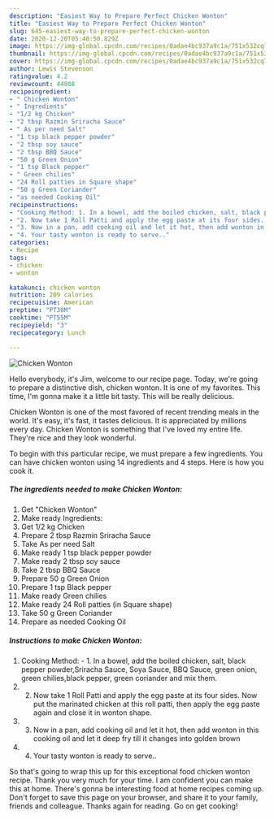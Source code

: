 ```yaml
---
description: "Easiest Way to Prepare Perfect Chicken Wonton"
title: "Easiest Way to Prepare Perfect Chicken Wonton"
slug: 645-easiest-way-to-prepare-perfect-chicken-wonton
date: 2020-12-20T05:40:50.829Z
image: https://img-global.cpcdn.com/recipes/0adae4bc937a9c1a/751x532cq70/chicken-wonton-recipe-main-photo.jpg
thumbnail: https://img-global.cpcdn.com/recipes/0adae4bc937a9c1a/751x532cq70/chicken-wonton-recipe-main-photo.jpg
cover: https://img-global.cpcdn.com/recipes/0adae4bc937a9c1a/751x532cq70/chicken-wonton-recipe-main-photo.jpg
author: Lewis Stevenson
ratingvalue: 4.2
reviewcount: 44808
recipeingredient:
- " Chicken Wonton"
- " Ingredients"
- "1/2 kg Chicken"
- "2 tbsp Razmin Sriracha Sauce"
- " As per need Salt"
- "1 tsp black pepper powder"
- "2 tbsp soy sauce"
- "2 tbsp BBQ Sauce"
- "50 g Green Onion"
- "1 tsp Black pepper"
- " Green chilies"
- "24 Roll patties in Square shape"
- "50 g Green Coriander"
- "as needed Cooking Oil"
recipeinstructions:
- "Cooking Method: 1. In a bowel, add the boiled chicken, salt, black pepper powder,Sriracha Sauce, Soya Sauce, BBQ Sauce, green onion, green chilies,black pepper, green coriander and mix them."
- "2. Now take 1 Roll Patti and apply the egg paste at its four sides. Now put the marinated chicken at this roll patti, then apply the egg paste again and close it in wonton shape."
- "3. Now in a pan, add cooking oil and let it hot, then add wonton in this cooking oil and let it deep fry till it changes into golden brown"
- "4. Your tasty wonton is ready to serve.."
categories:
- Recipe
tags:
- chicken
- wonton

katakunci: chicken wonton 
nutrition: 209 calories
recipecuisine: American
preptime: "PT30M"
cooktime: "PT55M"
recipeyield: "3"
recipecategory: Lunch

---
```



![Chicken Wonton](https://img-global.cpcdn.com/recipes/0adae4bc937a9c1a/751x532cq70/chicken-wonton-recipe-main-photo.jpg)

Hello everybody, it's Jim, welcome to our recipe page. Today, we're going to prepare a distinctive dish, chicken wonton. It is one of my favorites. This time, I'm gonna make it a little bit tasty. This will be really delicious.



Chicken Wonton is one of the most favored of recent trending meals in the world. It's easy, it's fast, it tastes delicious. It is appreciated by millions every day. Chicken Wonton is something that I've loved my entire life. They're nice and they look wonderful.


To begin with this particular recipe, we must prepare a few ingredients. You can have chicken wonton using 14 ingredients and 4 steps. Here is how you cook it.

<!--inarticleads1-->

##### The ingredients needed to make Chicken Wonton:

1. Get  &#34;Chicken Wonton&#34;
1. Make ready  Ingredients:
1. Get 1/2 kg Chicken
1. Prepare 2 tbsp Razmin Sriracha Sauce
1. Take  As per need Salt
1. Make ready 1 tsp black pepper powder
1. Make ready 2 tbsp soy sauce
1. Take 2 tbsp BBQ Sauce
1. Prepare 50 g Green Onion
1. Prepare 1 tsp Black pepper
1. Make ready  Green chilies
1. Make ready 24 Roll patties (in Square shape)
1. Take 50 g Green Coriander
1. Prepare as needed Cooking Oil




<!--inarticleads2-->

##### Instructions to make Chicken Wonton:

1. Cooking Method: - 1. In a bowel, add the boiled chicken, salt, black pepper powder,Sriracha Sauce, Soya Sauce, BBQ Sauce, green onion, green chilies,black pepper, green coriander and mix them.
1. 2. Now take 1 Roll Patti and apply the egg paste at its four sides. Now put the marinated chicken at this roll patti, then apply the egg paste again and close it in wonton shape.
1. 3. Now in a pan, add cooking oil and let it hot, then add wonton in this cooking oil and let it deep fry till it changes into golden brown
1. 4. Your tasty wonton is ready to serve..




So that's going to wrap this up for this exceptional food chicken wonton recipe. Thank you very much for your time. I am confident you can make this at home. There's gonna be interesting food at home recipes coming up. Don't forget to save this page on your browser, and share it to your family, friends and colleague. Thanks again for reading. Go on get cooking!

